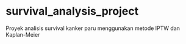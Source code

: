 # survival_analysis_project
Proyek analisis survival kanker paru menggunakan metode IPTW dan Kaplan-Meier

